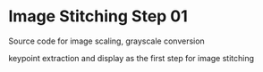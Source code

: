 # Image Stitching Step 01


Source code for image scaling, grayscale conversion

keypoint extraction and display as the first step for image stitching
